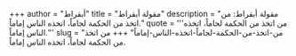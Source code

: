 +++
author = "أبقراط"
title = "مقولة أبقراط"
description = "مقولة أبقراط: من اتخذ من الحكمة لجاماً، اتخذه الناس إماماً."
quote = '''من اتخذ من الحكمة لجاماً، اتخذه الناس إماماً.''' 
slug = "من-اتخذ-من-الحكمة-لجاماً-اتخذه-الناس-إماماً"
+++
من اتخذ من الحكمة لجاماً، اتخذه الناس إماماً.
